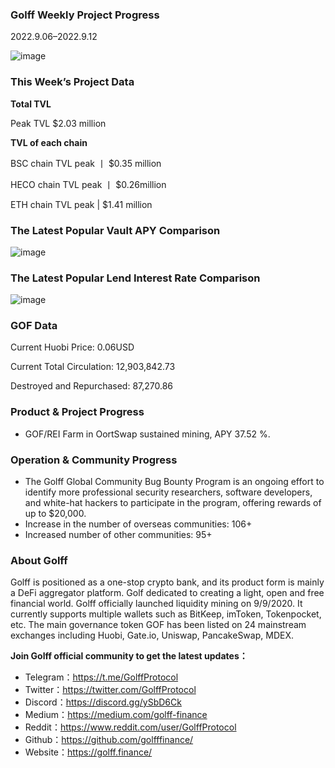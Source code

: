 ### Golff Weekly Project Progress

2022.9.06–2022.9.12

![image](https://docs.golff.com/blog/page/week77/10.jpg)

### This Week’s Project Data

**Total TVL**

Peak TVL $2.03 million

**TVL of each chain**

BSC chain TVL peak 丨 $0.35 million

HECO chain TVL peak 丨 $0.26million

ETH chain TVL peak | $1.41 million

### The Latest Popular Vault APY Comparison

![image](https://docs.golff.com/blog/page/week77/2.jpg)

### The Latest Popular Lend Interest Rate Comparison

![image](https://docs.golff.com/blog/page/week77/3.jpg)

### GOF Data

Current Huobi Price: 0.06USD

Current Total Circulation: 12,903,842.73

Destroyed and Repurchased: 87,270.86

### Product & Project Progress

- GOF/REI Farm in OortSwap sustained mining, APY 37.52 %.

### Operation & Community Progress

- The Golff Global Community Bug Bounty Program is an ongoing effort to identify more professional security researchers, software developers, and white-hat hackers to participate in the program, offering rewards of up to $20,000.
- Increase in the number of overseas communities: 106+
- Increased number of other communities: 95+

### About Golff

Golff is positioned as a one-stop crypto bank, and its product form is mainly a DeFi aggregator platform. Golf dedicated to creating a light, open and free financial world. Golff officially launched liquidity mining on 9/9/2020. It currently supports multiple wallets such as BitKeep, imToken, Tokenpocket, etc. The main governance token GOF has been listed on 24 mainstream exchanges including Huobi, Gate.io, Uniswap, PancakeSwap, MDEX.

**Join Golff official community to get the latest updates：**

- Telegram：https://t.me/GolffProtocol
- Twitter：https://twitter.com/GolffProtocol
- Discord：https://discord.gg/ySbD6Ck
- Medium：https://medium.com/golff-finance
- Reddit：https://www.reddit.com/user/GolffProtocol
- Github：https://github.com/golfffinance/
- Website：https://golff.finance/